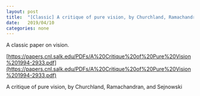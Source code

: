 ```yaml
---
layout: post
title:  "[Classic] A critique of pure vision, by Churchland, Ramachandran, and Sejnowski"
date:   2019/04/10
categories: none
---
```






A classic paper on vision. 



[https://papers.cnl.salk.edu/PDFs/A%20Critique%20of%20Pure%20Vision%201994-2933.pdf](https://papers.cnl.salk.edu/PDFs/A%20Critique%20of%20Pure%20Vision%201994-2933.pdf)



A critique of pure vision, by Churchland, Ramachandran, and Sejnowski



 

